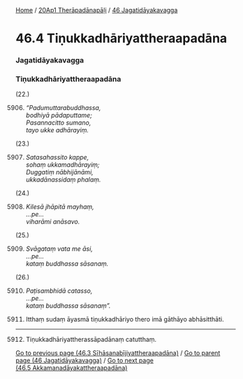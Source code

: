 
[Home](/) / [20Ap1 Therāpadānapāḷi](/tipitaka/20Ap1.md) / [46 Jagatidāyakavagga](/tipitaka/20Ap1/46.md)

# 46.4 Tiṇukkadhāriyattheraapadāna

### Jagatidāyakavagga

### Tiṇukkadhāriyattheraapadāna

(22.)

5906. _“Padumuttarabuddhassa,_  
_bodhiyā pādaputtame;_  
_Pasannacitto sumano,_  
_tayo ukke adhārayiṃ._  


(23.)

5907. _Satasahassito kappe,_  
_sohaṃ ukkamadhārayiṃ;_  
_Duggatiṃ nābhijānāmi,_  
_ukkadānassidaṃ phalaṃ._  


(24.)

5908. _Kilesā jhāpitā mayhaṃ,_  
_…pe…_  
_viharāmi anāsavo._  


(25.)

5909. _Svāgataṃ vata me āsi,_  
_…pe…_  
_kataṃ buddhassa sāsanaṃ._  


(26.)

5910. _Paṭisambhidā catasso,_  
_…pe…_  
_kataṃ buddhassa sāsanaṃ”._  


5911. Itthaṃ sudaṃ āyasmā tiṇukkadhāriyo thero imā gāthāyo abhāsitthāti.

---

5912. Tiṇukkadhāriyattherassāpadānaṃ catutthaṃ.



[Go to previous page (46.3 Sīhāsanabījiyattheraapadāna)](/tipitaka/20Ap1/46/46.3.md) / [Go to parent page (46 Jagatidāyakavagga)](/tipitaka/20Ap1/46.md) / [Go to next page (46.5 Akkamanadāyakattheraapadāna)](/tipitaka/20Ap1/46/46.5.md)


